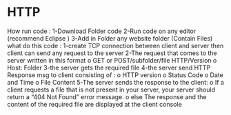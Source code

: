 # HTTP
How run code : 
  1-Download Folder code 
  2-Run code on any editor (recommend Eclipse )
  3-Add in Folder any website folder (Contain Files)
what do this code :
  1-create TCP connection between client and server then client can send any request to the server 
  2-The request that comes to the server written in this format
    o GET or POST/subfolder/file HTTP/Version
    o Host: Folder
  3-the server gets the required file
  4-the server send HTTP Response msg to client consisting of :
   o HTTP version
   o Status Code
   o Date and Time
   o File Content
  5-The server sends the response to the client:
   o If a client requests a file that is not present in your server, your server should 
     return a “404 Not Found” error message.
   o else The response and the content of the required file are displayed at the client console
